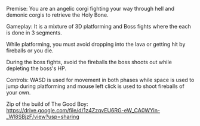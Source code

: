 Premise: You are an angelic corgi fighting your way through hell and demonic corgis to retrieve the Holy Bone.

Gameplay: It is a mixture of 3D platforming and Boss fights where the each is done in 3 segments.

While platforming, you must avoid dropping into the lava or getting hit by fireballs or you die.

During the boss fights, avoid the fireballs the boss shoots out while depleting the boss's HP.

Controls: WASD is used for movement in both phases while space is used to jump during platforming and mouse left click is used to shoot fireballs of your own.

Zip of the build of The Good Boy: https://drive.google.com/file/d/1z4ZzqvEU6RG-eW_CA0WYin-_Wl8SBjzF/view?usp=sharing
